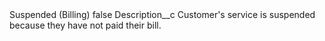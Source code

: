 <?xml version="1.0" encoding="UTF-8"?>
<CustomMetadata xmlns="http://soap.sforce.com/2006/04/metadata" xmlns:xsi="http://www.w3.org/2001/XMLSchema-instance" xmlns:xsd="http://www.w3.org/2001/XMLSchema">
    <label>Suspended (Billing)</label>
    <protected>false</protected>
    <values>
        <field>Description__c</field>
        <value xsi:type="xsd:string">Customer&apos;s service is suspended because they have not paid their bill.</value>
    </values>
</CustomMetadata>
